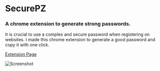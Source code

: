 # SecurePZ
### A chrome extension to generate strong passwords.

It is crucial to use a complex and secure password when registering on websites. I made this chrome extension to generate a good password and copy it with one click.

[Extension Page](https://chrome.google.com/webstore/detail/securepz/jhokljjeehadmeidjeoaopjfliimadmm?hl=en&authuser=0)

![Screenshot](https://lh3.googleusercontent.com/epmw24_JxSU_vk_NuV8d0SBTuWYFBV8qwXRg5eg94ygMXw8yf3Y2P1nQNA3mdlBmBbNDtZRDvxuzdJzYM5gZgSwu=w640-h400-e365-rj-sc0x00ffffff)
